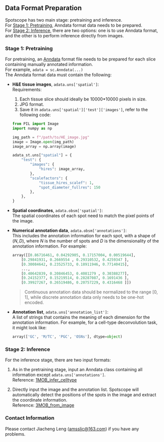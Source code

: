 ## Data Format Preparation

Spotscope has two main stage: pretraining and inference.  
For [Stage 1: Pretraining](#stage-1-pretraining), Anndata format data needs to be prepared.  
For [Stage 2: Inference](#stage-2-inference), there are two options: one is to use Anndata format, and the other is to perform inference directly from images.

### Stage 1: Pretraining

For pretraining, an [Anndata](https://anndata.readthedocs.io/en/latest/) format file needs to be prepared for each slice containing manually annotated information.  
For example, `adata = sc.Anndata(...)`  
The Anndata format data must contain the following:

- **H&E tissue images**, `adata.uns['spatial']`:  
  Requirements:  
  1. Each tissue slice should ideally be 10000*10000 pixels in size.  
  2. JPG format.  
  3. Save it in `adata.uns['spatial']['test']['images']`, refer to the following code:
  
    ```python
    from PIL import Image
    import numpy as np

    img_path = f"/path/to/HE_image.jpg"
    image = Image.open(img_path)
    image_array = np.array(image)

    adata_st.uns["spatial"] = {
        "test": {
            "images": {
                "hires": image_array,
            },
            "scalefactors": {
                "tissue_hires_scalef": 1,  
                "spot_diameter_fullres": 150
            },
        },
    }
    ```

- **Spatial coordinates**, `adata.obsm['spatial']`:  
  The spatial coordinates of each spot need to match the pixel points of the image.

- **Numerical annotation data**, `adata.obsm['annotations']`:  
  This includes the annotation information for each spot, with a shape of $(N, D)$, where $N$ is the number of spots and $D$ is the dimensionality of the annotation information. For example:
  
    ```python
    array([[0.86716461, 0.04292905, 0.17157004, 0.00519644],
        [0.29841931, 0.2669554 , 0.29310532, 0.4259347 ],
        [0.30084642, 0.23525733, 0.18911946, 0.77140415],
        ...,
        [0.40642839, 0.20846453, 0.4081279 , 0.30388277],
        [0.24152377, 0.15219514, 0.28287087, 0.1691436 ],
        [0.39927267, 0.26519486, 0.20757229, 0.4316468 ]])
    ```

    > Continuous annotation data should be normalized to the range $[0,1]$, while discrete annotation data only needs to be one-hot encoded.

- **Annotation list**, `adata.uns['annotation_list']`:  
  A list of strings that contains the meaning of each dimension for the annotation information. For example, for a cell-type deconvolution task, it might look like:
  
    ```python
    array(['GC', 'M/TC', 'PGC', 'OSNs'], dtype=object)
    ```

### Stage 2: Inference
For the inference stage, there are two input formats:

1. As in the pretraining stage, input an Anndata class containing all information except `adata.uns['annotations']`.  
   Reference: [1MOB_infer_celltype](notebooks/1MOB_infer_celltype.ipynb)

2. Directly input the image and the annotation list. Spotscope will automatically detect the positions of the spots in the image and extract the coordinate information.  
   Reference: [3MOB_from_image](notebooks/3MOB_from_image.ipynb)

### Contact Information

Please contact Jiacheng Leng (amssljc@163.com) if you have any problems.
